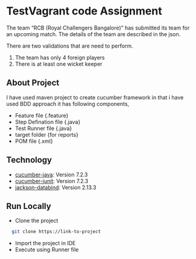 
# TestVagrant code Assignment

The team “RCB (Royal Challengers Bangalore)” has submitted its team for an upcoming match.
The details of the team are described in the json.

There are two validations that are need to perform.
1. The team has only 4 foreign players
2. There is at least one wicket keeper




## About Project
 I have used maven project to create cucumber framework in that i have used BDD approach
 it has following components,

* Feature file {.feature} 
* Step Defination file {.java} 
* Test Runner file {.java}
* target folder {for reports}
* POM file {.xml}


## Technology

* [cucumber-java](https://mvnrepository.com/artifact/io.cucumber/cucumber-java): Version 7.2.3 
* [cucumber-junit](https://mvnrepository.com/artifact/io.cucumber/cucumber-junit): Version 7.2.3
* [jackson-databind](https://mvnrepository.com/artifact/com.fasterxml.jackson.core/jackson-databind ): Version 2.13.3


## Run Locally

* Clone the project

```bash
  git clone https://link-to-project
```


* Import the project in IDE
* Execute using Runner file

